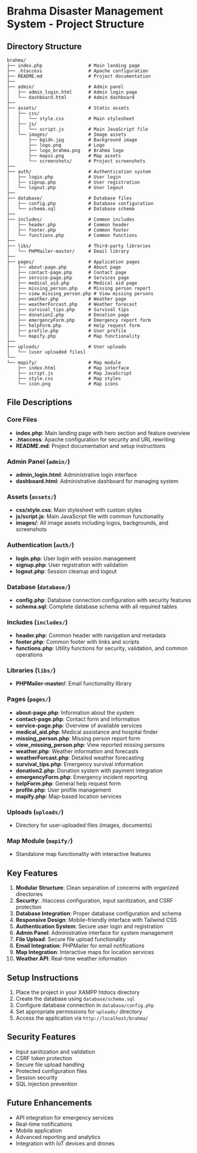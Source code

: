 # Brahma Disaster Management System - Project Structure

## Directory Structure

```
brahma/
├── index.php                 # Main landing page
├── .htaccess                 # Apache configuration
├── README.md                 # Project documentation
├── 
├── admin/                    # Admin panel
│   ├── admin_login.html      # Admin login page
│   └── dashboard.html        # Admin dashboard
├── 
├── assets/                   # Static assets
│   ├── css/
│   │   └── style.css         # Main stylesheet
│   ├── js/
│   │   └── script.js         # Main JavaScript file
│   └── images/               # Image assets
│       ├── bgidn.jpg         # Background image
│       ├── logo.png          # Logo
│       ├── logo_brahma.png   # Brahma logo
│       ├── mapss.png         # Map assets
│       └── screenshots/      # Project screenshots
├── 
├── auth/                     # Authentication system
│   ├── login.php             # User login
│   ├── signup.php            # User registration
│   └── logout.php            # User logout
├── 
├── database/                 # Database files
│   ├── config.php            # Database configuration
│   └── schema.sql            # Database schema
├── 
├── includes/                 # Common includes
│   ├── header.php            # Common header
│   ├── footer.php            # Common footer
│   └── functions.php         # Common functions
├── 
├── libs/                     # Third-party libraries
│   └── PHPMailer-master/     # Email library
├── 
├── pages/                    # Application pages
│   ├── about-page.php        # About page
│   ├── contact-page.php      # Contact page
│   ├── service-page.php      # Services page
│   ├── medical_aid.php       # Medical aid page
│   ├── missing_person.php    # Missing person report
│   ├── view_missing_person.php # View missing persons
│   ├── weather.php           # Weather page
│   ├── weatherForcast.php    # Weather forecast
│   ├── survival_tips.php     # Survival tips
│   ├── donation2.php         # Donation page
│   ├── emergencyForm.php     # Emergency report form
│   ├── helpForm.php          # Help request form
│   ├── profile.php           # User profile
│   └── mapify.php            # Map functionality
├── 
├── uploads/                  # User uploads
│   └── [user uploaded files]
└── 
└── mapify/                   # Map module
    ├── index.html            # Map interface
    ├── script.js             # Map JavaScript
    ├── style.css             # Map styles
    └── icon.png              # Map icons
```

## File Descriptions

### Core Files
- **index.php**: Main landing page with hero section and feature overview
- **.htaccess**: Apache configuration for security and URL rewriting
- **README.md**: Project documentation and setup instructions

### Admin Panel (`admin/`)
- **admin_login.html**: Administrative login interface
- **dashboard.html**: Administrative dashboard for managing system

### Assets (`assets/`)
- **css/style.css**: Main stylesheet with custom styles
- **js/script.js**: Main JavaScript file with common functionality
- **images/**: All image assets including logos, backgrounds, and screenshots

### Authentication (`auth/`)
- **login.php**: User login with session management
- **signup.php**: User registration with validation
- **logout.php**: Session cleanup and logout

### Database (`database/`)
- **config.php**: Database connection configuration with security features
- **schema.sql**: Complete database schema with all required tables

### Includes (`includes/`)
- **header.php**: Common header with navigation and metadata
- **footer.php**: Common footer with links and scripts
- **functions.php**: Utility functions for security, validation, and common operations

### Libraries (`libs/`)
- **PHPMailer-master/**: Email functionality library

### Pages (`pages/`)
- **about-page.php**: Information about the system
- **contact-page.php**: Contact form and information
- **service-page.php**: Overview of available services
- **medical_aid.php**: Medical assistance and hospital finder
- **missing_person.php**: Missing person report form
- **view_missing_person.php**: View reported missing persons
- **weather.php**: Weather information and forecasts
- **weatherForcast.php**: Detailed weather forecasting
- **survival_tips.php**: Emergency survival information
- **donation2.php**: Donation system with payment integration
- **emergencyForm.php**: Emergency incident reporting
- **helpForm.php**: General help request form
- **profile.php**: User profile management
- **mapify.php**: Map-based location services

### Uploads (`uploads/`)
- Directory for user-uploaded files (images, documents)

### Map Module (`mapify/`)
- Standalone map functionality with interactive features

## Key Features

1. **Modular Structure**: Clean separation of concerns with organized directories
2. **Security**: .htaccess configuration, input sanitization, and CSRF protection
3. **Database Integration**: Proper database configuration and schema
4. **Responsive Design**: Mobile-friendly interface with Tailwind CSS
5. **Authentication System**: Secure user login and registration
6. **Admin Panel**: Administrative interface for system management
7. **File Upload**: Secure file upload functionality
8. **Email Integration**: PHPMailer for email notifications
9. **Map Integration**: Interactive maps for location services
10. **Weather API**: Real-time weather information

## Setup Instructions

1. Place the project in your XAMPP htdocs directory
2. Create the database using `database/schema.sql`
3. Configure database connection in `database/config.php`
4. Set appropriate permissions for `uploads/` directory
5. Access the application via `http://localhost/brahma/`

## Security Features

- Input sanitization and validation
- CSRF token protection
- Secure file upload handling
- Protected configuration files
- Session security
- SQL injection prevention

## Future Enhancements

- API integration for emergency services
- Real-time notifications
- Mobile application
- Advanced reporting and analytics
- Integration with IoT devices and drones
